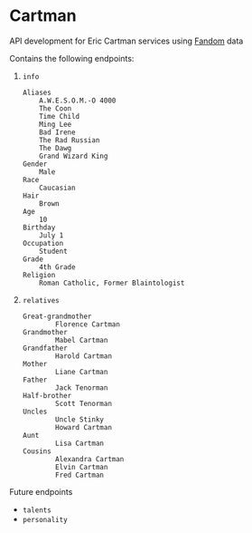 # Cartman

API development for Eric Cartman services using [Fandom][1] data

Contains the following endpoints:

1. `info`

    ```
    Aliases
        A.W.E.S.O.M.-O 4000
        The Coon
        Time Child
        Ming Lee
        Bad Irene
        The Rad Russian
        The Dawg
        Grand Wizard King
    Gender
    	Male
    Race
    	Caucasian
    Hair
    	Brown
    Age
    	10
    Birthday
    	July 1
    Occupation
    	Student
    Grade
    	4th Grade
    Religion
    	Roman Catholic, Former Blaintologist
    ```

2. `relatives`

    ```
    Great-grandmother
    		Florence Cartman
    Grandmother
    		Mabel Cartman
    Grandfather
    		Harold Cartman
    Mother
    		Liane Cartman
    Father
    		Jack Tenorman
    Half-brother
    		Scott Tenorman
    Uncles
    		Uncle Stinky
    		Howard Cartman
    Aunt
    		Lisa Cartman
    Cousins
    		Alexandra Cartman
    		Elvin Cartman
    		Fred Cartman
    ```

Future endpoints

+ `talents`
+ `personality`


[1]: https://southpark.fandom.com/wiki/Eric_Cartman
